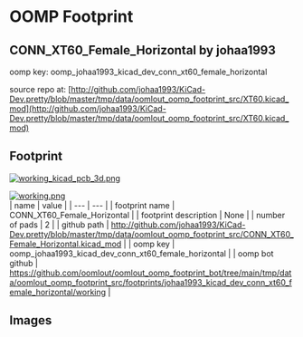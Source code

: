 # OOMP Footprint  
## CONN_XT60_Female_Horizontal  by johaa1993  
  
oomp key: oomp_johaa1993_kicad_dev_conn_xt60_female_horizontal  
  
source repo at: [http://github.com/johaa1993/KiCad-Dev.pretty/blob/master/tmp/data/oomlout_oomp_footprint_src/XT60.kicad_mod](http://github.com/johaa1993/KiCad-Dev.pretty/blob/master/tmp/data/oomlout_oomp_footprint_src/XT60.kicad_mod)  
## Footprint  
  
[![working_kicad_pcb_3d.png](working_kicad_pcb_3d_600.png)](working_kicad_pcb_3d.png)  
  
[![working.png](working_600.png)](working.png)  
| name | value | 
| --- | --- | 
| footprint name | CONN_XT60_Female_Horizontal | 
| footprint description | None | 
| number of pads | 2 | 
| github path | http://github.com/johaa1993/KiCad-Dev.pretty/blob/master/tmp/data/oomlout_oomp_footprint_src/CONN_XT60_Female_Horizontal.kicad_mod | 
| oomp key | oomp_johaa1993_kicad_dev_conn_xt60_female_horizontal | 
| oomp bot github | https://github.com/oomlout/oomlout_oomp_footprint_bot/tree/main/tmp/data/oomlout_oomp_footprint_src/footprints/johaa1993_kicad_dev_conn_xt60_female_horizontal/working | 
## Images  
